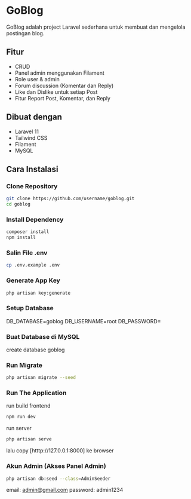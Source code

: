 # GoBlog

GoBlog adalah project Laravel sederhana untuk membuat dan mengelola postingan blog.

## Fitur

-   CRUD
-   Panel admin menggunakan Filament
-   Role user & admin
-   Forum discussion (Komentar dan Reply)
-   Like dan Dislike untuk setiap Post
-   Fitur Report Post, Komentar, dan Reply

## Dibuat dengan

-   Laravel 11
-   Tailwind CSS
-   Filament
-   MySQL

## Cara Instalasi

### Clone Repository

```bash
git clone https://github.com/username/goblog.git
cd goblog
```

### Install Dependency

```bash
composer install
npm install
```

### Salin File .env

```bash
cp .env.example .env
```

### Generate App Key

```bash
php artisan key:generate
```

### Setup Database

DB_DATABASE=goblog
DB_USERNAME=root
DB_PASSWORD=

### Buat Database di MySQL

create database goblog

### Run Migrate

```bash
php artisan migrate --seed
```

### Run The Application

run build frontend

```bash
npm run dev
```

run server

```bash
php artisan serve
```

lalu copy [htttp://127.0.0.1:8000] ke browser

### Akun Admin (Akses Panel Admin)

```bash
php artisan db:seed --class=AdminSeeder
```

email: admin@gmail.com
password: admin1234
